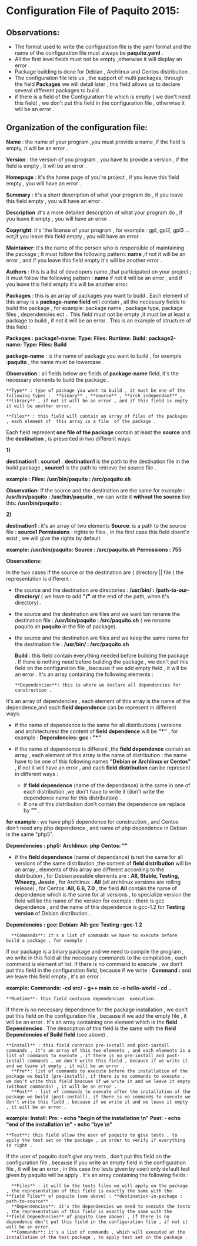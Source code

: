 Configuration File of Paquito 2015:
===================================

Observations:
-------------
* The format used to write the configuration file is the yaml format and the name of the configuration file must always be **paquito.yaml** .
* All the first level fields must not be empty ,otherwise it will display an error .
* Package building is done for Debian , Archlinux and Centos distribution .
* The configuration file lets us , the support of multi packages, through the field **Packages** we will detail later , this field allows us to declare several different packages to build .
* if there is a field of the Configuration file which is empty ( we don't need this field) , we don't put this field in the configuration file , otherwise it will be an error . 

Organization of the configuration file:
---------------------------------------

**Name** : the name of your program ,you must provide a name ,if the field is empty, it will be an error .

**Version** : the version of you program , you have to provide a version , if the field is empty , it will be an error .

**Homepage** : it's the home page of you're project  , if you leave this field empty , you will have an error .

**Summary** : it's a short description of what your program do , if you leave this field empty , you will have an error .

**Description** :it's a more detailed description of what your program do , if you leave it empty , you will have an error .

**Copyright**: it's 'the license of your program , for example : gpl, gpl2, gpl3 ... ect,if you leave this field empty , you will have an error .

**Maintainer**: it's the name of the person who is responsible of maintaining the package ; It must follow the following pattern:  **name <email>** ,if not it will be an error , and if you leave this field empty it's will be another error .

**Authors** : this is a list of developers  name ,that participated on your project ; It must follow the following pattern : **name <email>** if not it will be an error , and if you leave this field empty it's will be another error.

**Packages** :  this is an array of packages you want to build . 
Each element of this array is a **package-name field** will contain , all the necessary fields to build the package , for example: package name ,  package type,  package files , dependencies ect ..
This field must not be empty ,it must be at least a package to build , if not it will be an error  .
This is an example of structure of this field :

**Packages :**
    **package1-name:**
	**Type:**
	**Files:**
	**Runtime:**
	**Build:**
    **package2-name:**
       **Type:**
       **Files:**
       **Build**

**package-name** : is the name of package you want to build , for exemple :**paquito** ,   the name must be lowercase .

**Observation**  : all fields below are fields of **package-name** field, it's the necessary elements to build the package .

    **Type** : type of package you want to build , it must be one of the following types :  **binary** , **source** , **arch_independant** , **library** , if not it will be an error , and if this field is empty it will be another error.

    **Files** : this field will contain an array of files of the packages , each element of  this array is a file  of the package .
Each  field represent **one file of the package** contain at least the **source** and the **destination** , is presented in two different ways:

 **1)**

**destination1** : **source1** .
**destination1**  is the path to the destination file in  the  build package , **source1** is the path to retrieve the source file .

**example :** 
**Files:**
    **/usr/bin/paquito : /src/paquito.sh**

**Observation:**
If the source and the destination are the same  for example : **/usr/bin/paquito : /usr/bin/paquito** , we can write it  **without the source** like this:
**/usr/bin/paquito :** 

**2)** 

**destination1** : it's an array of two elements
      **Source**: is a path to the source file : **source1**
      **Permissions** : rights to files , in the first case this field doent'n exist , we will give the rights by default

**example:**
**/usr/bin/paquito:**
       **Source : /src/paquito.sh**
       **Permissions : 755**

**Observations:**

In the two cases  if the source or the destination are ( directory || file ) the representation is different :
* the source and the destination are directories : **/usr/bin/ : /path-to-our-directory/** ( we have to add **"/"** at the end of the path, when it's directory) .
* the source and the destination are files and we want ton rename the destination file : **/usr/bin/paquito : /src/paquito.sh** ( we rename paquito.sh **paquito** in the file of package).
* the source and the destination are files and we keep the same name for the destination file : **/usr/bin/ : /src/paquito.sh**

    **Build** : this field contain everything needed before building the package .
If there is nothing need before building the package , we don't put this field on the configuration file , because if we add empty field , it will be an error .
It's an array containing the following elements :
 
      **Dependencies**: this is where we declare all dependencies for construction .

It's an array of dependencies , each element of this array is the name of the dependence,and each **field dependence**  can be represent in different ways:

* if the name of dependence is the same for all distributions ( versions and architectures) the content of **field dependence** will be **"*"** , for example :
**Dependencies:**
      **gcc : "*"**
* if the name of dependence is different ,the **field dependence** contain an array , each element of this array is the name of distribution : the name have to be one of this following names **"Debian or Archlinux or Centos"** , if not it will have an error , and each **field distribution** can be represent in different ways :

   * If **field dependence** (name of the dependance) is the same in one of each distribution ,we don't have to write it (don't write the dependence name for this distribution) .
   * If one of this distribution don't contain the dependence we replace by **"<none>"** .

**for example :**
we have php5 dependence for construction , and Centos don't need any php dependence , and name of php dependence in Debian is the same "php5".

**Dependencies :**
    **php5:**
       **Archlinux: php**
       **Centos: "<none>"**

   * if the **field dependence** (name of dependance) is not the same for all versions of the same distribution ,the content of **field distribution** will be an array ,   elements of this array are different according to the distribution , for Debian possible elements are : **All, Stable, Testing, Wheezy, Jessie** , for Archlinux : **All** (all archlinux versions are rolling release) , for Centos :**All, 6.6, 7.0** , the field **All** contain the name of dependence which is the same for all versions , to specialize version the field will be the name of the version  for exemple : there is gcc dependence , and the name of this dependence is gcc-1.2 for **Testing version** of Debian distribution .

**Dependencies :**
  **gcc:**
     **Debian:**
       **All: gcc**
       **Testing : gcc-1.2**

 
      **Commands**: it's a list of commands we have to execute before build a package , for exemple :
If our package is a binary package and we need to compile the program , we write in this field all the necessary commands to the compilation , each command is element of list.
If there is no command to execute , we don't put this field in the configuration field, because if we write : **Command :** and we leave this field empty , it's an error .

**example:**
**Commands:**
       **-cd src/**
       **- g++ main.cc -o hello-world**
       **- cd ..**

    **Runtime**: this field contains dependencies  execution.
If there is no necessary dependence for the package installation , we don't put this field on the configuration file , because if we add the empty file , it will be an error .
It's an array containing one element which is the **field Dependencies** .
The description of this field is the same with the **field Dependencies of Build field** (see above) .

    **Install** : this field contrain pre-install and post-install commands , it's an array of this two elements , and each elements is a list of commands to execute , if there is no pre-install and post-install commands , we don't write this field , because if we write it and we leave it empty , it will be an error .
      **Pre**: list of commands to execute before the installation of the package we build (pre-install), if there is no commands to execute , we don't write this field beacuse if we write it and we leave it empty (without commands) , it will be an error .
      **Post** : list of commands to execute after the installation of the package we build (post-install), if there is no commands to execute we don't write this field , because if we write it and we leave it empty , it will be an error .

**example**:
**Install:**
    **Pre:**
       **- echo "begin of the installation \n"**
    **Post:**
       **- echo "end of the installation \n"**
       **- echo "bye \n"**

    **Test**: this field allow the user of paquito to give tests , to apply the test set on the package , in order to verify if everything is right .
If the user of paquito don't give any tests , don't put this field on the configuration file , because if you write an empty field in the configuration file , it will  be an error , in this case (no tests given by user) only default test given by paquito will be apply .
It's an array containing the following fields :

      **Files** : it will be the tests files we will apply on the package , the representation of this field is exactly the same with the **field Files** of paquito (see above) : **destination-in-package : path-to-source** .
      **Dependencies**: it's the dependencies we need to execute the tests , the representation of this field is exactly the same with the **field Dependencies** of paquito (see above) , if there is no dependence don't put this field in the configuration file , if not it will be an error.
      **Commands**: it's a list of commands , which will executed at the installation of the test package , to apply test set on the package . 

  
